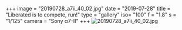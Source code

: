 +++
image = "20190728_a7ii_40_02.jpg"
date = "2019-07-28"
title = "Liberated is to compete, run!"
type = "gallery"
iso= "100"
f = "1.8"
s = "1/125"
camera = "Sony α7-II"
+++
![20190728_a7ii_40_02.jpg](/images/20190728_a7ii_40_02.jpg)
